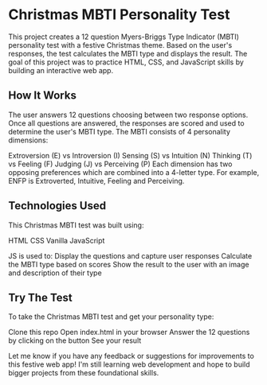 # Christmas MBTI Personality Test

This project creates a 12 question Myers-Briggs Type Indicator (MBTI) personality test with a festive Christmas theme. Based on the user's responses, the test calculates the MBTI type and displays the result. The goal of this project was to practice HTML, CSS, and JavaScript skills by building an interactive web app.

## How It Works

The user answers 12 questions choosing between two response options. Once all questions are answered, the responses are scored and used to determine the user's MBTI type. The MBTI consists of 4 personality dimensions:

Extroversion (E) vs Introversion (I)
Sensing (S) vs Intuition (N)
Thinking (T) vs Feeling (F)
Judging (J) vs Perceiving (P)
Each dimension has two opposing preferences which are combined into a 4-letter type. For example, ENFP is Extroverted, Intuitive, Feeling and Perceiving.

## Technologies Used

This Christmas MBTI test was built using:

HTML
CSS
Vanilla JavaScript

JS is used to:
Display the questions and capture user responses
Calculate the MBTI type based on scores
Show the result to the user with an image and description of their type

## Try The Test

To take the Christmas MBTI test and get your personality type:

Clone this repo
Open index.html in your browser
Answer the 12 questions by clicking on the button
See your result

Let me know if you have any feedback or suggestions for improvements to this festive web app! I'm still learning web development and hope to build bigger projects from these foundational skills.
